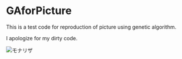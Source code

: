 # GAforPicture

This is a test code for reproduction of picture using genetic algorithm.

I apologize for my dirty code.

![モナリザ](https://github.com/TakeruIto/GAforPicture/images/origin1.jpg)
